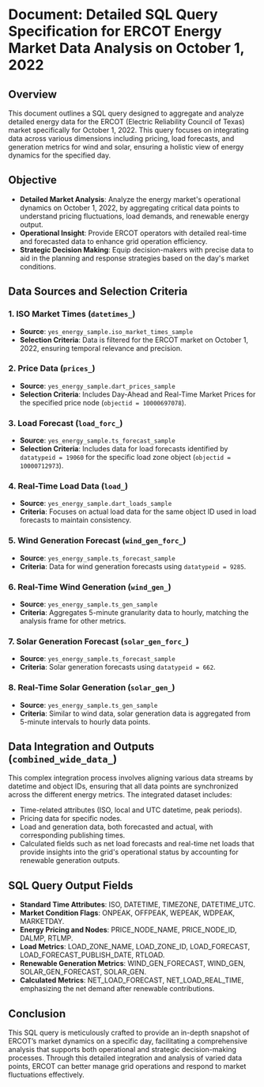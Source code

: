 # Document: Detailed SQL Query Specification for ERCOT Energy Market Data Analysis on October 1, 2022

## Overview

This document outlines a SQL query designed to aggregate and analyze detailed energy data for the ERCOT (Electric Reliability Council of Texas) market specifically for October 1, 2022. This query focuses on integrating data across various dimensions including pricing, load forecasts, and generation metrics for wind and solar, ensuring a holistic view of energy dynamics for the specified day.

## Objective

- **Detailed Market Analysis**: Analyze the energy market's operational dynamics on October 1, 2022, by aggregating critical data points to understand pricing fluctuations, load demands, and renewable energy output.
- **Operational Insight**: Provide ERCOT operators with detailed real-time and forecasted data to enhance grid operation efficiency.
- **Strategic Decision Making**: Equip decision-makers with precise data to aid in the planning and response strategies based on the day's market conditions.

## Data Sources and Selection Criteria

### 1. **ISO Market Times (`datetimes_`)**
- **Source**: `yes_energy_sample.iso_market_times_sample`
- **Selection Criteria**: Data is filtered for the ERCOT market on October 1, 2022, ensuring temporal relevance and precision.

### 2. **Price Data (`prices_`)**
- **Source**: `yes_energy_sample.dart_prices_sample`
- **Selection Criteria**: Includes Day-Ahead and Real-Time Market Prices for the specified price node (`objectid = 10000697078`).

### 3. **Load Forecast (`load_forc_`)**
- **Source**: `yes_energy_sample.ts_forecast_sample`
- **Selection Criteria**: Includes data for load forecasts identified by `datatypeid = 19060` for the specific load zone object (`objectid = 10000712973`).

### 4. **Real-Time Load Data (`load_`)**
- **Source**: `yes_energy_sample.dart_loads_sample`
- **Criteria**: Focuses on actual load data for the same object ID used in load forecasts to maintain consistency.

### 5. **Wind Generation Forecast (`wind_gen_forc_`)**
- **Source**: `yes_energy_sample.ts_forecast_sample`
- **Criteria**: Data for wind generation forecasts using `datatypeid = 9285`.

### 6. **Real-Time Wind Generation (`wind_gen_`)**
- **Source**: `yes_energy_sample.ts_gen_sample`
- **Criteria**: Aggregates 5-minute granularity data to hourly, matching the analysis frame for other metrics.

### 7. **Solar Generation Forecast (`solar_gen_forc_`)**
- **Source**: `yes_energy_sample.ts_forecast_sample`
- **Criteria**: Solar generation forecasts using `datatypeid = 662`.

### 8. **Real-Time Solar Generation (`solar_gen_`)**
- **Source**: `yes_energy_sample.ts_gen_sample`
- **Criteria**: Similar to wind data, solar generation data is aggregated from 5-minute intervals to hourly data points.

## Data Integration and Outputs (`combined_wide_data_`)

This complex integration process involves aligning various data streams by datetime and object IDs, ensuring that all data points are synchronized across the different energy metrics. The integrated dataset includes:
- Time-related attributes (ISO, local and UTC datetime, peak periods).
- Pricing data for specific nodes.
- Load and generation data, both forecasted and actual, with corresponding publishing times.
- Calculated fields such as net load forecasts and real-time net loads that provide insights into the grid's operational status by accounting for renewable generation outputs.

## SQL Query Output Fields

- **Standard Time Attributes**: ISO, DATETIME, TIMEZONE, DATETIME_UTC.
- **Market Condition Flags**: ONPEAK, OFFPEAK, WEPEAK, WDPEAK, MARKETDAY.
- **Energy Pricing and Nodes**: PRICE_NODE_NAME, PRICE_NODE_ID, DALMP, RTLMP.
- **Load Metrics**: LOAD_ZONE_NAME, LOAD_ZONE_ID, LOAD_FORECAST, LOAD_FORECAST_PUBLISH_DATE, RTLOAD.
- **Renewable Generation Metrics**: WIND_GEN_FORECAST, WIND_GEN, SOLAR_GEN_FORECAST, SOLAR_GEN.
- **Calculated Metrics**: NET_LOAD_FORECAST, NET_LOAD_REAL_TIME, emphasizing the net demand after renewable contributions.

## Conclusion

This SQL query is meticulously crafted to provide an in-depth snapshot of ERCOT’s market dynamics on a specific day, facilitating a comprehensive analysis that supports both operational and strategic decision-making processes. Through this detailed integration and analysis of varied data points, ERCOT can better manage grid operations and respond to market fluctuations effectively.